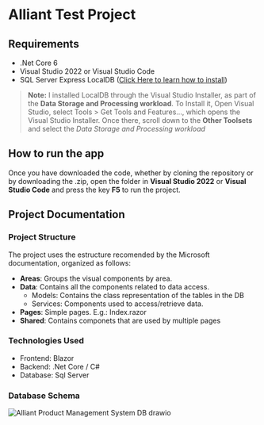 # Alliant Test Project

## Requirements
- .Net Core 6 
- Visual Studio 2022 or Visual Studio Code
- SQL Server Express LocalDB ([Click Here to learn how to install](https://learn.microsoft.com/en-us/sql/database-engine/configure-windows/sql-server-express-localdb?view=sql-server-ver16))
> **Note:** I installed LocalDB through the Visual Studio Installer, as part of the **Data Storage and Processing workload**. To Install it, Open Visual Studio, select Tools > Get Tools and Features..., which opens the Visual Studio Installer. Once there, scroll down to the **Other Toolsets** and select the *Data Storage and Processing workload*


## How to run the app
Once you have downloaded the code, whether by cloning the repository or by downloading the .zip, open the folder in **Visual Studio 2022** or **Visual Studio Code** and press the key **F5** to run the project.

## Project Documentation

### Project Structure
The project uses the estructure recomended by the Microsoft documentation, organized as follows:
- **Areas**: Groups the visual components by area.
- **Data**: Contains all the components related to data access.
  - Models: Contains the class representation of the tables in the DB
  - Services: Components used to access/retrieve data.
- **Pages**: Simple pages. E.g.: Index.razor
- **Shared**: Contains componets that are used by multiple pages

### Technologies Used
- Frontend: Blazor
- Backend: .Net Core / C#
- Database: Sql Server

### Database Schema
![Alliant Product Management System DB drawio](https://github.com/jarbisme/AlliantTestProject/assets/52365128/fd650a30-f209-4dc1-a100-d8ed1378b33e)

